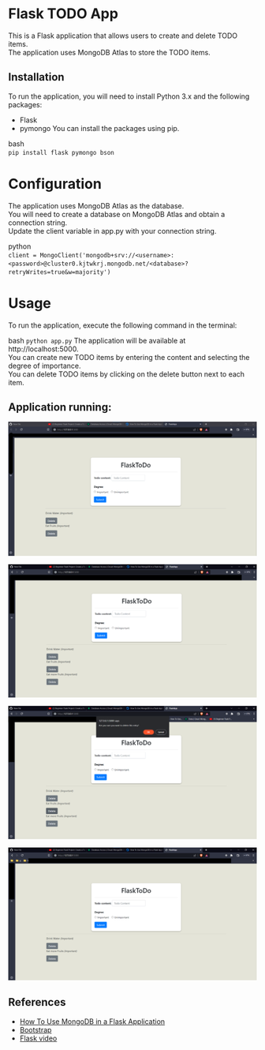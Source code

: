 # Flask TODO App
This is a Flask application that allows users to create and delete TODO items. <br>
The application uses MongoDB Atlas to store the TODO items.

## Installation
To run the application, you will need to install Python 3.x and the following packages:

- Flask
- pymongo
You can install the packages using pip.

bash <br>
`pip install flask pymongo bson`

# Configuration
The application uses MongoDB Atlas as the database. <br> 
You will need to create a database on MongoDB Atlas and obtain a connection string. <br>
Update the client variable in app.py with your connection string.<br>

python<br>
`client = MongoClient('mongodb+srv://<username>:<password>@cluster0.kjtwkrj.mongodb.net/<database>?retryWrites=true&w=majority')`

# Usage
To run the application, execute the following command in the terminal:

bash
`python app.py`
The application will be available at http://localhost:5000. <br>
You can create new TODO items by entering the content and selecting the degree of importance.<br>
You can delete TODO items by clicking on the delete button next to each item.<br>

## Application running:

<p align="center">
  <img alt="pic1" src="./screens/pic1.png" >
</p>

<p align="center">
  <img alt="pic2" src="./screens/pic2.png" >
</p>

<p align="center">
  <img alt="pic3" src="./screens/pic3.png" >
</p>

<p align="center">
  <img alt="pic4" src="./screens/pic4.png" >
</p>


## References
- [How To Use MongoDB in a Flask Application](https://www.digitalocean.com/community/tutorials/how-to-use-mongodb-in-a-flask-application)
- [Bootstrap](https://getbootstrap.com/docs/5.3/getting-started/introduction/)
- [Flask video](https://www.youtube.com/watch?v=xjHEcmjlD-Y&t=493s)
